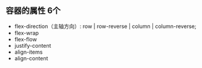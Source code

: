 ## 容器的属性 6个

- flex-direction（主轴方向）: row | row-reverse | column | column-reverse;
- flex-wrap
- flex-flow
- justify-content
- align-items
- align-content